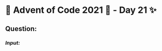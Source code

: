 # :christmas_tree: Advent of Code 2021 :christmas_tree: - Day 21 :sparkles:
## Question: 
>
>
>

### *Input:*

>
>
>